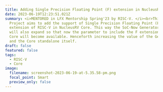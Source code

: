 ```yaml
---
title: Adding Single Precision Floating Point (F) extension in NucleusRV Core
date: 2023-06-19T12:23:51.021Z
summary: <i>M﻿ENTORED in LFX Mentorship Spring'23 by RISC-V. </i><br>T﻿his
  Project aims to add the support of Single Precision Floating Point (F)
  extension of RISC-V in NucleusRV Core. This way the SoC-Now Generator’s scope
  will also expand so that now the parameter to include the F extension in the
  Core will become available. Henceforth increasing the value of the Generator
  and the Core standalone itself.
draft: false
featured: false
tags:
  - RISC-V
  - Core
image:
  filename: screenshot-2023-06-19-at-5.35.58-pm.png
  focal_point: Smart
  preview_only: false
---
```

